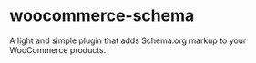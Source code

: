 # woocommerce-schema
A light and simple plugin that adds Schema.org markup to your WooCommerce products.

